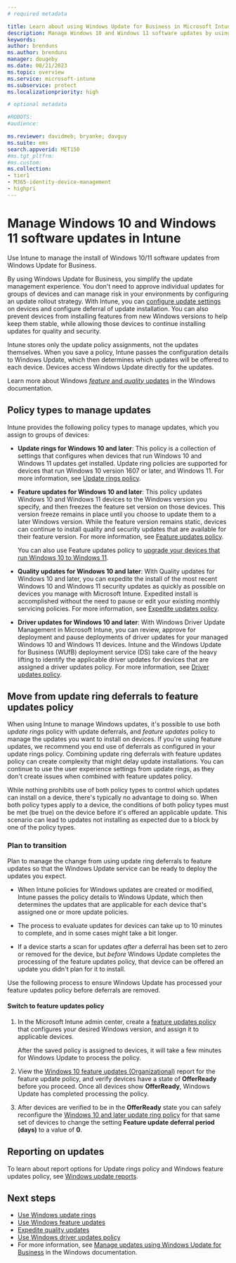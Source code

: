 ```yaml
---
# required metadata

title: Learn about using Windows Update for Business in Microsoft Intune
description: Manage Windows 10 and Windows 11 software updates by using Intune policy for Update rings for Windows and Windows feature updates for Windows Update for Business settings in Microsoft Intune.
keywords:
author: brenduns
ms.author: brenduns
manager: dougeby
ms.date: 08/21/2023
ms.topic: overview
ms.service: microsoft-intune
ms.subservice: protect
ms.localizationpriority: high

# optional metadata

#ROBOTS:
#audience:

ms.reviewer: davidmeb; bryanke; davguy
ms.suite: ems
search.appverid: MET150
#ms.tgt_pltfrm:
#ms.custom:
ms.collection:
- tier1
- M365-identity-device-management
- highpri
---
```


# Manage Windows 10 and Windows 11 software updates in Intune

Use Intune to manage the install of Windows 10/11 software updates from Windows Update for Business.

By using Windows Update for Business, you simplify the update management experience. You don't need to approve individual updates for groups of devices and can manage risk in your environments by configuring an update rollout strategy. With Intune, you can [configure update settings](windows-update-settings.md) on devices and configure deferral of update installation. You can also prevent devices from installing features from new Windows versions to help keep them stable, while allowing those devices to continue installing updates for quality and security.

Intune stores only the update policy assignments, not the updates themselves. When you save a policy, Intune passes the configuration details to Windows Update, which then determines which updates will be offered to each device. Devices access Windows Update directly for the updates.

Learn more about Windows [*feature* and *quality* updates](/windows/deployment/update/get-started-updates-channels-tools#types-of-updates) in the Windows documentation.

## Policy types to manage updates

Intune provides the following policy types to manage updates, which you assign to groups of devices:

- **Update rings for Windows 10 and later**: This policy is a collection of settings that configures when devices that run Windows 10 and Windows 11 updates get installed. Update ring policies are supported for devices that run Windows 10 version 1607 or later, and Windows 11. For more information, see [Update rings policy](../protect/windows-10-update-rings.md).

- **Feature updates for Windows 10 and later**: This policy updates Windows 10 and Windows 11 devices to the Windows version you specify, and then freezes the feature set version on those devices. This version freeze remains in place until you choose to update them to a later Windows version. While the feature version remains static, devices can continue to install quality and security updates that are available for their feature version. For more information, see [Feature updates policy](../protect/windows-10-feature-updates.md).

  You can also use Feature updates policy to [upgrade your devices that run Windows 10 to Windows 11](../protect/windows-10-feature-updates.md#upgrade-devices-to-windows-11).

- **Quality updates for Windows 10 and later**: With Quality updates for Windows 10 and later, you can expedite the install of the most recent Windows 10 and Windows 11 security updates as quickly as possible on devices you manage with Microsoft Intune. Expedited install is accomplished without the need to pause or edit your existing monthly servicing policies. For more information, see [Expedite updates policy](../protect/windows-10-expedite-updates.md).

- **Driver updates for Windows 10 and later**: With Windows Driver Update Management in Microsoft Intune, you can review, approve for deployment and pause deployments of driver updates for your managed Windows 10 and Windows 11 devices. Intune and the Windows Update for Business (WUfB) deployment service (DS) take care of the heavy lifting to identify the applicable driver updates for devices that are assigned a driver updates policy. For more information, see [Driver updates policy](../protect/windows-driver-updates-policy.md).

## Move from update ring deferrals to feature updates policy

When using Intune to manage Windows updates, it's possible to use both *update rings* policy with update deferrals, and *feature updates* policy to manage the updates you want to install on devices. If you're using feature updates, we recommend you end use of deferrals as configured in your update rings policy. Combining update ring deferrals with feature updates policy can create complexity that might delay update installations. You can continue to use the user experience settings from update rings, as they don't create issues when combined with feature updates policy.

While nothing prohibits use of both policy types to control which updates can install on a device, there's typically no advantage to doing so. When both policy types apply to a device, the conditions of both policy types must be met (be true) on the device before it's offered an applicable update. This scenario can lead to updates not installing as expected due to a block by one of the policy types.

### Plan to transition

Plan to manage the change from using update ring deferrals to feature updates so that the Windows Update service can be ready to deploy the updates you expect.

- When Intune policies for Windows updates are created or modified, Intune passes the policy details to Windows Update, which then determines the updates that are applicable for each device that's assigned one or more update policies.

- The process to evaluate updates for devices can take up to 10 minutes to complete, and in some cases might take a bit longer.

- If a device starts a scan for updates *after* a deferral has been set to zero or removed for the device, but *before* Windows Update completes the processing of the feature updates policy, that device can be offered an update you didn't plan for it to install.

Use the following process to ensure Windows Update has processed your feature updates policy before deferrals are removed.

#### Switch to feature updates policy

1. In the Microsoft Intune admin center, create a [feature updates policy](../protect/windows-10-feature-updates.md) that configures your desired Windows version, and assign it to applicable devices.

   After the saved policy is assigned to devices, it will take a few minutes for Windows Update to process the policy.

2. View the [Windows 10 feature updates (Organizational)](../protect/windows-update-reports.md#use-the-windows-10-feature-updates-organizational-report) report for the feature update policy, and verify devices have a state of **OfferReady** before you proceed.  Once all devices show **OfferReady**, Windows Update has completed processing the policy.

3. After devices are verified to be in the **OfferReady** state you can safely reconfigure the [Windows 10 and later update ring policy](../protect/windows-10-update-rings.md) for that same set of devices to change the setting **Feature update deferral period (days)** to a value of **0**.

## Reporting on updates

To learn about report options for Update rings policy and Windows feature updates policy, see [Windows update reports](windows-update-reports.md).

## Next steps

- [Use Windows update rings](../protect/windows-10-update-rings.md)
- [Use Windows feature updates](../protect/windows-10-feature-updates.md)
- [Expedite quality updates](../protect/windows-10-expedite-updates.md)
- [Use Windows driver updates policy](../protect/windows-driver-updates-policy.md)
- For more information, see [Manage updates using Windows Update for Business](/windows/deployment/update/waas-manage-updates-wufb) in the Windows documentation.
